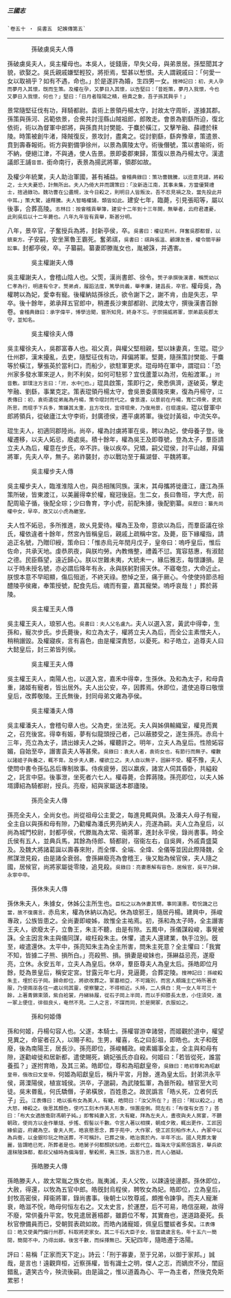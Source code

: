 

##### 三國志
	`卷五十 ‧ 吳書五　妃嬪傳第五`

* * *

　　　　孫破虜吳夫人傳

孫破虜吳夫人，吳主權母也。本吳人，徙錢唐，早失父母，與弟景居。孫堅聞其才貌，欲娶之。吳氏親戚嫌堅輕狡，將拒焉，堅甚以慙恨。夫人謂親戚曰：「何愛一女以取禍乎？如有不遇，命也。」於是遂許為婚，生四男一女。`搜神記曰：初，夫人孕而夢月入其懷，旣而生策。及權在孕，又夢日入其懷，以告堅曰：「昔姙策，夢月入我懷，今也又夢日入我懷，何也？」堅曰：「日月者陰陽之精，極貴之象，吾子孫其興乎！」`

景常隨堅征伐有功，拜騎都尉。袁術上景領丹楊太守，討故太守周昕，遂據其郡。孫策與孫河、呂範依景，合衆共討涇縣山賊祖郎，郎敗走。會景為劉繇所迫，復北依術，術以為督軍中郎將，與孫賁共討樊能、于麋於橫江，又擊笮融、薛禮於秣陵。時策被創牛渚，降賊復反，景攻討，盡禽之。從討劉繇，繇奔豫章，策遣景、賁到壽春報術。術方與劉備爭徐州，以景為廣陵太守。術後僭號，策以書喻術，術不納，便絕江津，不與通，使人告景。景即委郡東歸，策復以景為丹楊太守。漢遣議郎王誧`音普。`銜命南行，表景為揚武將軍，領郡如故。

及權少年統業，夫人助治軍國，甚有補益。`會稽典錄曰：策功曹魏騰，以迕意見譴，將殺之，士大夫憂恐，計無所出。夫人乃倚大井而謂策曰：「汝新造江南，其事未集，方當優賢禮士，捨過錄功。魏功曹在公盡規，汝今日殺之，則明日人皆叛汝。吾不忍見禍之及，當先投此井中耳。」策大驚，遽釋騰。夫人智略權譎，類皆如此。`建安七年，臨薨，引見張昭等，屬以後事，合葬高陵。`志林曰：按會稽貢舉簿，建安十二年到十三年闕，無舉者，云府君遭憂，此則吳后以十二年薨也。八年九年皆有貢舉，斯甚分明。`

八年，景卒官，子奮授兵為將，封新亭侯，卒。`吳書曰：權征荊州，拜奮吳郡都督，以鎮東方。`子安嗣，安坐黨魯王霸死。奮弟祺，`吳書曰：祺與張溫、顧譚友善，權令關平辭訟事。`封都亭侯，卒。子纂嗣。纂妻即滕胤女也，胤被誅，并遇害。

　　　　吳主權謝夫人傳

吳主權謝夫人，會稽山陰人也。父㷡，漢尚書郎、徐令。`㷡子承撰後漢書，稱㷡幼以仁孝為行，明達有令才。㷡弟貞，履蹈法度，篤學尚義，舉孝廉，建昌長，卒官。`權母吳，為權聘以為妃，愛幸有寵。後權納姑孫徐氏，欲令謝下之，謝不肯，由是失志，早卒。後十餘年，弟承拜五官郎中，稍遷長沙東部都尉、武陵太守，撰後漢書百餘卷。`會稽典錄曰：承字偉平，博學洽聞，嘗所知見，終身不忘。子崇揚威將軍，崇弟勗吳郡太守，並知名。`

　　　　吳主權徐夫人傳

吳主權徐夫人，吳郡富春人也。祖父真，與權父堅相親，堅以妹妻真，生琨。琨少仕州郡，漢末擾亂，去吏，隨堅征伐有功，拜偏將軍。堅薨，隨孫策討樊能、于麋等於橫江，擊張英於當利口，而船少，欲駐軍更求。琨母時在軍中，謂琨曰：「恐州家多發水軍來逆人，則不利矣，如何可駐邪？宜伐蘆葦以為泭，佐船渡軍。」`泭音敷。郭璞注方言曰：「泭，水中𥱼也。」`琨具啟策，策即行之，衆悉俱濟，遂破英，擊走笮融、劉繇，事業克定。策表琨領丹楊太守，會吳景委廣陵來東，復為丹楊守，`江表傳曰：初，袁術遣從弟胤為丹楊，策令琨討而代之。會景還，以景前在丹楊，寬仁得衆，吏民所思，而琨手下兵多，策嫌其太重，且方攻伐，宜得琨衆，乃復用景，召琨還吳。`琨以督軍中郎將領兵，從破廬江太守李術，封廣德侯，遷平虜將軍。後從討黃祖，中流矢卒。

琨生夫人，初適同郡陸尚。尚卒，權為討虜將軍在吳，聘以為妃，使母養子登。後權遷移，以夫人妬忌，廢處吳。積十餘年，權為吳王及即尊號，登為太子，羣臣請立夫人為后，權意在步氏，卒不許。後以疾卒。兄矯，嗣父琨侯，討平山越，拜偏將軍，先夫人卒，無子。弟祚襲封，亦以戰功至于蕪湖督、平魏將軍。

　　　　吳主權步夫人傳

吳主權步夫人，臨淮淮陰人也，與丞相隲同族。漢末，其母攜將徙廬江，廬江為孫策所破，皆東渡江，以美麗得幸於權，寵冠後庭。生二女，長曰魯班，字大虎，前配周瑜子循，後配全琮；少曰魯育，字小虎，前配朱據，後配劉纂。`吳歷曰：纂先尚權中女，早卒，故又以小虎為繼室。`

夫人性不妬忌，多所推進，故乆見愛待。權為王及帝，意欲以為后，而羣臣議在徐氏，權依違者十餘年，然宮內皆稱皇后，親戚上疏稱中宮。及薨，臣下緣權指，請追正名號，乃贈印綬，策命曰：「惟赤烏元年閏月戊子，皇帝曰：嗚呼皇后，惟后佐命，共承天地。虔恭夙夜，與朕均勞。內教脩整，禮義不愆。寬容慈惠，有淑懿之德。民臣縣望，遠近歸心。朕以世難未夷，大統未一，緣后雅志，每懷謙損。是以于時未授名號，亦必謂后降年有永，永與朕躬對揚天休。不寤奄忽，大命近止。朕恨本意不早昭顯，傷后殂逝，不終天祿。愍悼之至，痛于厥心。今使使持節丞相醴陵亭侯雍，奉策授號，配食先后。魂而有靈，嘉其寵榮。嗚呼哀哉！」葬於蔣陵。

　　　　吳主權王夫人傳

吳主權王夫人，琅邪人也。`吳書曰：夫人父名盧九。`夫人以選入宮，黃武中得幸，生孫和，寵次步氏。步氏薨後，和立為太子，權將立夫人為后，而全公主素憎夫人，稍稍譖毀。及權寢疾，言有喜色，由是權深責怒，以憂死。和子皓立，追尊夫人曰大懿皇后，封三弟皆列侯。

　　　　吳主權王夫人傳

吳主權王夫人，南陽人也，以選入宮，嘉禾中得幸，生孫休。及和為太子，和母貴重，諸姬有寵者，皆出居外。夫人出公安，卒，因葬焉。休即位，遣使追尊曰敬懷皇后，改葬敬陵。王氏無後，封同母弟文雍為亭侯。

　　　　吳主權潘夫人傳

吳主權潘夫人，會稽句章人也。父為吏，坐法死。夫人與姊俱輸織室，權見而異之，召充後宮。得幸有娠，夢有似龍頭授己者，己以蔽膝受之，遂生孫亮。赤烏十三年，亮立為太子，請出嫁夫人之姊，權聽許之。明年，立夫人為皇后。性險妬容媚，自始至卒，譖害袁夫人等甚衆。`吳錄曰：袁夫人者，袁術女也，有節行而無子。權數以諸姬子與養之，輒不育。及步夫人薨，權欲立之。夫人自以無子，固辭不受。`權不豫，夫人使問中書令孫弘呂后專制故事。侍疾疲勞，因以羸疾，諸宮人伺其昏卧，共縊殺之，託言中惡。後事泄，坐死者六七人。權尋薨，合葬蔣陵。孫亮即位，以夫人姊壻譚紹為騎都尉，授兵。亮廢，紹與家屬送本郡廬陵。

　　　　孫亮全夫人傳

孫亮全夫人，全尚女也。尚從祖母公主愛之，每進見輒與俱。及潘夫人母子有寵，全主自以與孫和母有隙，乃勸權為潘氏男亮納夫人，亮遂為嗣。夫人立為皇后，以尚為城門校尉，封都亭侯，代滕胤為太常、衞將軍，進封永平侯，錄尚書事。時全氏侯有五人，並典兵馬，其餘為侍郎、騎都尉，宿衞左右，自吳興，外戚貴盛莫及。及魏大將諸葛誕以壽春來附，而全懌、全端、全煒、全儀等並因此際降魏，全熈謀泄見殺，由是諸全衰弱。會孫綝廢亮為會稽王，後又黜為候官侯，夫人隨之國，居候官，尚將家屬徙零陵，追見殺。`吳錄曰：亮妻惠解有容色，居候官，吳平乃歸，永寧中卒。`

　　　　孫休朱夫人傳

孫休朱夫人，朱據女，休姊公主所生也。`臣松之以為休妻其甥，事同漢惠。荀恱譏之已當，故不復廣言。`赤烏末，權為休納以為妃。休為琅邪王，隨居丹楊。建興中，孫峻專政，公族皆患之。全尚妻即峻姊，故惟全主祐焉。初，孫和為太子時，全主譖害王夫人，欲廢太子，立魯王，朱主不聽，由是有隙。五鳳中，孫儀謀殺峻，事覺被誅。全主因言朱主與儀同謀，峻枉殺朱主。休懼，遣夫人還建業，執手泣別。旣至，峻遣還休。太平中，孫亮知朱主為全主所害，問朱主死意？全主懼曰：「我實不知，皆據二子熊、損所白。」亮殺熊、損。損妻是峻妹也，孫綝益忌亮，遂廢亮，立休。永安五年，立夫人為皇后。休卒，羣臣尊夫人為皇太后。孫皓即位月餘，貶為景皇后，稱安定宮。甘露元年七月，見逼薨，合葬定陵。`搜神記曰：孫峻殺朱主，埋於石子岡。歸命即位，將欲改葬之。冢墓相亞，不可識別，而宮人頗識主亡時所著衣服，乃使兩巫各住一處以伺其靈，使察鑒之，不得相近。乆時，二人俱白：見一女人年可三十餘，上著青錦束頭，紫白袷裳，丹綈絲履，從石子岡上半岡，而以手抑膝長太息，小住須臾，進一冢上便住，徘徊良乆，奄然不見。二人之言，不謀而同，於是開冢，衣服如之。`

　　　　孫和何姬傳

孫和何姬，丹楊句容人也。父遂，本騎士。孫權甞游幸諸營，而姬觀於道中，權望見異之，命宦者召入，以賜子和。生男，權喜，名之曰彭祖，即皓也。太子和旣廢，後為南陽王，居長沙。孫亮即位，孫峻輔政。峻素媚事全主，全主與和母有隙，遂勸峻徙和居新都，遣使賜死，嫡妃張氏亦自殺。何姬曰：「若皆從死，誰當養孤？」遂拊育皓，及其三弟。皓即位，尊和為昭獻皇帝，`吳錄曰：皓初尊和為昭獻皇帝，俄改曰文皇帝。`何姬為昭獻皇后，稱升平宮，月餘，進為皇太后。封弟洪永平侯，蔣溧陽侯，植宣城侯。洪卒，子邈嗣，為武陵監軍，為晉所殺。植官至大司徒。吳末昬亂，何氏驕僭，子弟橫放，百姓患之。故民譌言「皓乆死，立者何氏子」云。`江表傳曰：皓以張布女為美人，有寵，皓問曰：「汝父所在？」荅曰：「賊以殺之。」皓大怒，棒殺之。後思其顏色，使巧工刻木作美人形象，恒置座側。問左右：「布復有女否？」荅曰：「布大女適故衞尉馮朝子純。」即奪純妻入宮，大有寵，拜為左夫人，晝夜與夫人房宴，不聽朝政，使尚方以金作華燧、步搖、假髻以千數。令宮人著以相撲，朝成夕敗，輒出更作，工匠因緣偷盜，府藏為空。會夫人死，皓哀愍思念，葬于苑中，大作冢，使工匠刻柏作木人，內冢中以為兵衞，以金銀珍玩之物送葬，不可稱計。已葬之後，皓治喪於內，半年不出。國人見葬太奢麗，皆謂皓已死，所葬者是也。皓舅子何都顏狀似皓，云都代立。臨海太守奚熈信譌言，舉兵欲還秣陵誅都，都叔父植時為備海督，擊殺熈，夷三族，譌言乃息，而人心猶疑。`

　　　　孫皓滕夫人傳

孫皓滕夫人，故太常胤之族女也。胤夷滅，夫人父牧，以踈遠徙邊郡。孫休即位，大赦，得還，以牧為五官中郎。皓旣封烏程侯，聘牧女為妃。皓即位，立為皇后，封牧高密侯，拜衞將軍，錄尚書事。後朝士以牧尊戚，頗推令諫爭。而夫人寵漸衰，皓滋不恱，皓母何恒左右之。又太史言，於運歷，后不可易，皓信巫覡，故得不廢，常供養升平宮。牧見遣居蒼梧郡，雖爵位不奪，其實裔也，遂道路憂死。長秋官僚備員而已，受朝賀表疏如故。而皓內諸寵姬，佩皇后璽紱者多矣。`江表傳曰：皓又使黃門備行州郡，科取將吏家女。其二千石大臣子女，皆當歲歲言名，年十五六一簡閱，簡閱不中，乃得出嫁。後宮千數，而採擇無已。`天紀四年，隨皓遷于洛陽。

評曰：易稱「正家而天下定」。詩云：「刑于寡妻，至于兄弟，以御于家邦。」誠哉，是言也！遠觀齊桓，近察孫權，皆有識士之明，傑人之志，而嫡庶不分，閨庭錯亂，遺笑古今，殃流後嗣。由是論之，惟以道義為心、平一為主者，然後克免斯累邪！

* * *


